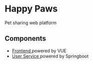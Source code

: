 
# Happy Paws

Pet sharing web platform

## Components
* <a href="https://github.com/broganz16/happy-paws/tree/main/client-app"> Frontend </a> powered by VUE 
* <a href="https://github.com/broganz16/happy-paws/tree/main/user-service"> User Service </a> powered by Springboot 
